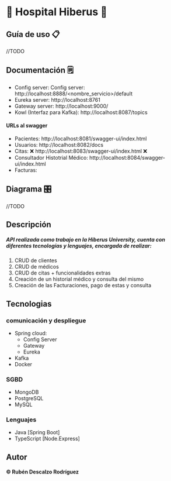 # 🏥 Hospital Hiberus 🏥

## Guía de uso 📋
//TODO

## Documentación 🗒️
* Config server: Config server: http://localhost:8888/<nombre_servicio>/default
* Eureka server: http://localhost:8761
* Gateway server: http://localhost:9000/<servicio>
* Kowl (Interfaz para Kafka): http://localhost:8087/topics

#### URLs al swagger
* Pacientes: http://localhost:8081/swagger-ui/index.html
* Usuarios: http://localhost:8082/docs
* Citas: ❌ http://localhost:8083/swagger-ui/index.html ❌
* Consultador Histotrial Médico: http://localhost:8084/swagger-ui/index.html
* Facturas:

## Diagrama 🎛️
//TODO

## Descripción
##### API realizada como trabajo en la Hiberus University, cuenta con diferentes tecnologías y lenguajes, encargada de realizar:
1. CRUD de clientes
2. CRUD de médicos
3. CRUD de citas + funcionalidades extras
4. Creación de un historial médico y consulta del mismo
5. Creación de las Facturaciones, pago de estas y consulta

## Tecnologias
### comunicación y despliegue
* Spring cloud:
  * Config Server
  * Gateway
  * Eureka
* Kafka
* Docker

### SGBD
* MongoDB
* PostgreSQL
* MySQL

### Lenguajes
* Java [Spring Boot]
* TypeScript [Node.Express]


## Autor
#### © Rubén Descalzo Rodríguez